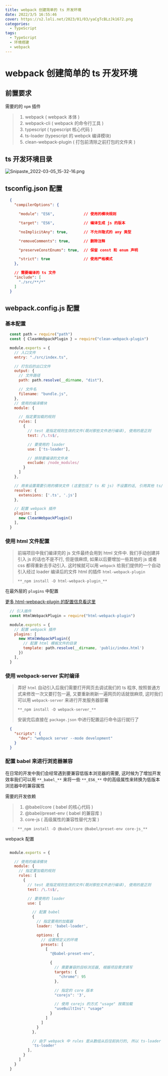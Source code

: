 ```yaml
---
title: webpack 创建简单的 ts 开发环境
date: 2022/3/5 16:55:46
cover: https://s2.loli.net/2023/01/03/yaCgTcBLzJk1672.png
categories:
  - TypeScript
tags:
  - TypeScript
  - 环境搭建
  - webpack
---
```


# webpack 创建简单的 ts 开发环境

## 前置要求

需要的的 `npm` 插件

>
> 1. webpack ( webpack 本体 )
> 2. webpack-cli ( webpack 的命令行工具 )
> 3. typescript ( typescript 核心代码 )
> 4. ts-loader (typescript 的 webpck 编译模块)
> 5. clean-webpack-plugin ( 打包前清除之前打包的文件夹 )
>



## ts 开发环境目录
![Snipaste_2022-03-05_15-32-16.png](https://s2.loli.net/2023/01/03/XS1lVDEMyifWocg.png)

## tsconfig.json 配置

```json
  {
    "compilerOptions": {

      "module": "ES6",             // 使用的模块规则

      "target": "ES6",             // 编译生成 js 的版本

      "noImplicitAny": true,       // 不允许隐式的 any 类型

      "removeComments": true,      // 删除注释

      "preserveConstEnums": true,  // 保留 const 和 enum 声明

      "strict": true               // 使用严格模式
    },

    // 需要编译的 ts 文件
    "include": [
      "./src/**/*"
    ]
  }
```

## webpack.config.js 配置

### 基本配置

```javascript
  const path = require("path")
  const { CleanWebpackPlugin } = require("clean-webpack-plugin")

  module.exports = {
    // 入口文件
    entry: "./src/index.ts",

    // 打包后的出口文件
    output: {
      // 文件路径
      path: path.resolve(__dirname, "dist"),

      // 文件名
      filename: "bundle.js",
    },
    // 使用的编译模块
    module: {

      // 指定要加载的规则
      rules: [
        {
          // test 是指定规则生效的文件(既对那些文件进行编译), 使用的是正则
          test: /\.ts$/,

          // 要使用的 loader
          use: ['ts-loader'],

          // 排除要编译的文件夹
          exclude: /node_modules/
        }
      ]
    },

    // 用来设置需要引用的模块文件 (这里包括了 ts 和 js) 不设置的话, 引用其他 ts/js 文件会编译报错
    resolve: {
      extensions: ['.ts', '.js']
    },

    // 配置 webpack 插件
    plugins: [
      new CleanWebpackPlugin()
    ],
  }
```

### 使用 html 文件配置

> 前端项目中我们编译完的 js 文件最终会用到 html 文件中. 我们手动创建并引入 js 的话也不是不行, 但是很麻烦, 如果以后要增加一些其他的 js 或者 css 都得重新去手动引入. 这时候就可以用 `webpack` 给我们提供的一个自动引入经过 loader 编译后的文件 html 的插件 `html-webpack-plugin`
>
> `**_npm install -D html-webpack-plugin_**`


在最外层的 `plugins` 中配置

[更多 html-webpack-plugin 的配置信息看这里](https://github.com/jantimon/html-webpack-plugin#configuration)

```javascript
  // 引入插件
  const HtmlWebpackPlugin = require("html-webpack-plugin")

  module.exprots = {
    // 配置 webpack 插件
    plugins: [
      new HtmlWebpackPlugin({
        // 配置 html 模板文件的目录
        template: path.resolve(__dirname, 'public/index.html')
      })
    ],
  }
```

### 使用 webpack-server 实时编译

> 弄好 `html` 自动引入后我们需要打开网页去调试我们的 ts 程序, 按照普通方式来修改一次又要打包一遍, 又要重新刷新一遍网页的话就很麻烦, 这时我们可以用 `webpack-server` 来进行开发服务器部署
>
> `**_npm install -D webpack-server_**`
>
> 安装完后直接在 `package.json` 中进行配置运行命令运行就行了


```json
  {
    "scripts": {
      "dev": "webpack server --mode development"
    }
  }
```

### 配置 babel 来进行浏览器兼容

在日常的开发中我们会经常遇到要兼容低版本浏览器的需要, 这时候为了增加开发效率我们可以用 `**_babel_**` 来将一些 `**_ES6_**` 中的高级属性来转换为低版本浏览器中的兼容属性

需要的开发依赖

>
> 1. @babel/core ( babel 的核心代码 )
> 2. @babel/preset-env ( babel 的兼容库 )
> 3. core-js ( 高级属性的兼容性替代方案 )
>

> `**_npm install -D @babel/core @babel/preset-env core-js_**`


webpack 配置

```javascript

  module.exports = {

    // 使用的编译模块
    module: {
      // 指定要加载的规则
      rules: [
        {
          // test 是指定规则生效的文件(既对那些文件进行编译), 使用的是正则
          test: /\.ts$/,

          // 要使用的 loader
          use: [

            // 配置 babel
            {
              // 指定要用的加载器
              loader: 'babel-loader',

              options: {
                // 设置预定义的环境
                presets: [
                  [
                    "@babel-preset-env",

                    {
                      // 需要兼容的目标浏览器, 根据项目需求填写
                      targets: {
                        "chrome": 95
                      },

                      // 指定的 core 版本
                      "corejs": '3',

                      // 使用 corejs 的方式 "usage" 按需加载
                      "useBuiltIns": "usage"
                    }
                  ]
                ]
              }
            },

            // 由于 webpack 中 rules 是从数组从后往前执行的, 所以 ts-loader 放在后面, 让 ts 先编译为 js 在通过 babel 进行兼容性转换
            'ts-loader'
          ],
        }
      ]
    }
  }
```

